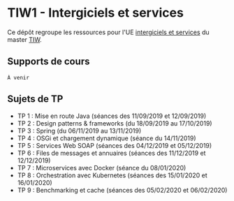 # TIW1 - Intergiciels et services

Ce dépôt regroupe les ressources pour l'UE [intergiciels et services](http://offre-de-formations.univ-lyon1.fr/ue-16806-345%2Fintergiciels-et-services.html) du master [TIW](http://master-info.univ-lyon1.fr/TIW/).

## Supports de cours

    À venir
    
## Sujets de TP

- TP 1 : Mise en route Java (séances des 11/09/2019 et 12/09/2019)
- TP 2 : Design patterns & frameworks (du 18/09/2019 au 17/10/2019)
- TP 3 : Spring (du 06/11/2019 au 13/11/2019)
- TP 4 : OSGi et chargement dynamique (séance du 14/11/2019)
- TP 5 : Services Web SOAP (séances des 04/12/2019 et 05/12/2019)
- TP 6 : Files de messages et annuaires (séances des 11/12/2019 et 12/12/2019)
- TP 7 : Microservices avec Docker (séance du 08/01/2020)
- TP 8 : Orchestration avec Kubernetes (séances des 15/01/2020 et 16/01/2020)
- TP 9 : Benchmarking et cache (séances des 05/02/2020 et 06/02/2020)
